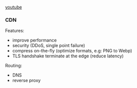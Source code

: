 [youtube](https://www.youtube.com/watch?v=RI9np1LWzqw)

### CDN

Features:
- improve performance
- security (DDoS, single point failure)
- compress on-the-fly (optimize formats, e.g: PNG to Webp)
- TLS handshake terminate at the edge (reduce latency)


Routing:
- DNS 
- reverse proxy


